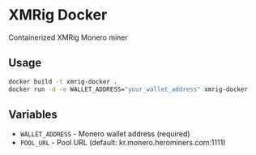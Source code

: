 # XMRig Docker

Containerized XMRig Monero miner

## Usage

```bash
docker build -t xmrig-docker .
docker run -d -e WALLET_ADDRESS="your_wallet_address" xmrig-docker
```

## Variables

- `WALLET_ADDRESS` - Monero wallet address (required)
- `POOL_URL` - Pool URL (default: kr.monero.herominers.com:1111)